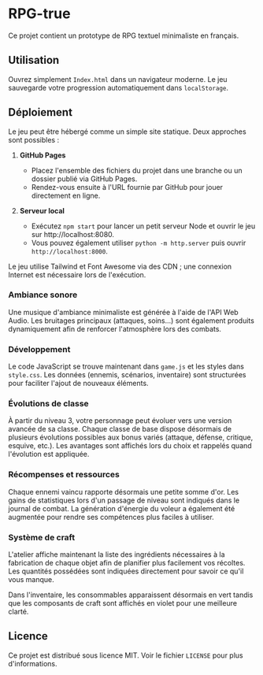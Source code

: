 # RPG-true

Ce projet contient un prototype de RPG textuel minimaliste en français.

## Utilisation

Ouvrez simplement `Index.html` dans un navigateur moderne. Le jeu sauvegarde
votre progression automatiquement dans `localStorage`.

## Déploiement

Le jeu peut être hébergé comme un simple site statique. Deux approches sont
possibles :

1. **GitHub Pages**
   - Placez l'ensemble des fichiers du projet dans une branche ou un dossier
     publié via GitHub Pages.
   - Rendez-vous ensuite à l'URL fournie par GitHub pour jouer directement en
     ligne.

2. **Serveur local**
   - Exécutez `npm start` pour lancer un petit serveur Node et ouvrir le jeu sur http://localhost:8080.
   - Vous pouvez également utiliser `python -m http.server` puis ouvrir `http://localhost:8000`.

Le jeu utilise Tailwind et Font Awesome via des CDN ; une connexion Internet est
nécessaire lors de l'exécution.

### Ambiance sonore

Une musique d'ambiance minimaliste est générée à l'aide de l'API Web Audio.
Les bruitages principaux (attaques, soins...) sont également produits
dynamiquement afin de renforcer l'atmosphère lors des combats.

### Développement

Le code JavaScript se trouve maintenant dans `game.js` et les styles dans `style.css`.
Les données (ennemis, scénarios, inventaire) sont structurées pour faciliter l'ajout
de nouveaux éléments.

### Évolutions de classe

À partir du niveau 3, votre personnage peut évoluer vers une version avancée de sa
classe. Chaque classe de base dispose désormais de plusieurs évolutions possibles
aux bonus variés (attaque, défense, critique, esquive, etc.). Les avantages sont
affichés lors du choix et rappelés quand l'évolution est appliquée.

### Récompenses et ressources

Chaque ennemi vaincu rapporte désormais une petite somme d'or. Les gains de
statistiques lors d'un passage de niveau sont indiqués dans le journal de
combat. La génération d'énergie du voleur a également été augmentée pour rendre
ses compétences plus faciles à utiliser.

### Système de craft

L'atelier affiche maintenant la liste des ingrédients nécessaires à la
fabrication de chaque objet afin de planifier plus facilement vos récoltes.
Les quantités possédées sont indiquées directement pour savoir ce qu'il vous
manque.

Dans l'inventaire, les consommables apparaissent désormais en vert tandis que
les composants de craft sont affichés en violet pour une meilleure clarté.

## Licence

Ce projet est distribué sous licence MIT. Voir le fichier `LICENSE` pour plus
d'informations.
